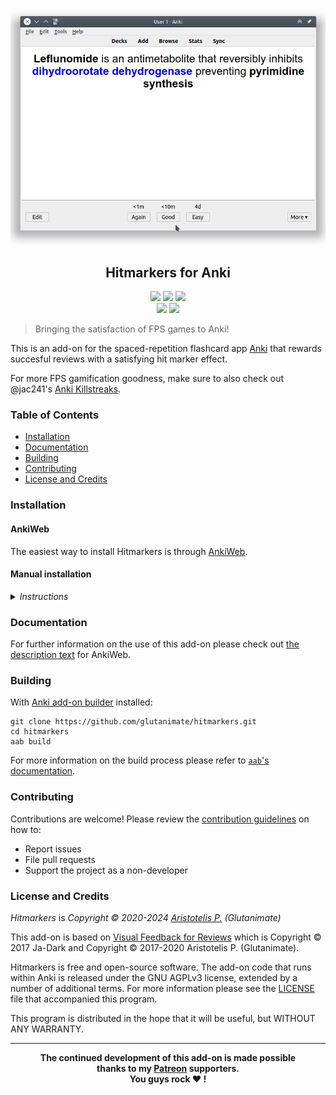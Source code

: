 <p align="center"><img src="screenshots/screencast.gif"></p>

<h2 align="center">Hitmarkers for Anki</h2>

<p align="center">
<a title="Latest (pre-)release" href="https://github.com/glutanimate/hitmarkers/releases"><img src ="https://img.shields.io/github/release-pre/glutanimate/hitmarkers.svg?colorB=brightgreen"></a>
<a title="License: GNU AGPLv3" href="https://github.com/glutanimate/hitmarkers/blob/master/LICENSE"><img  src="https://img.shields.io/badge/license-GNU AGPLv3-green.svg"></a>
<a title="Rate on AnkiWeb" href="https://ankiweb.net/shared/info/1776869150"><img src="https://glutanimate.com/logos/ankiweb-rate.svg"></a>
<br>
<a title="Support me on Patreon :D" href="https://www.patreon.com/bePatron?u=7522179"><img src="https://img.shields.io/badge/patreon-support-%23f96854.svg"></a>
<a title="Follow me on Twitter" href="https://twitter.com/intent/user?screen_name=glutanimate"><img src="https://img.shields.io/twitter/follow/glutanimate.svg"></a>
</p>

> Bringing the satisfaction of FPS games to Anki!

This is an add-on for the spaced-repetition flashcard app [Anki](https://apps.ankiweb.net/) that rewards succesful reviews with a satisfying hit marker effect.

For more FPS gamification goodness, make sure to also check out @jac241's [Anki Killstreaks](https://github.com/jac241/anki_killstreaks).

### Table of Contents <!-- omit in toc -->

<!-- MarkdownTOC levels="1,2,3" -->

- [Installation](#installation)
- [Documentation](#documentation)
- [Building](#building)
- [Contributing](#contributing)
- [License and Credits](#license-and-credits)

<!-- /MarkdownTOC -->

<!-- ### Screenshots

![](screenshots/screenshot.png) -->

### Installation

#### AnkiWeb <!-- omit in toc -->

The easiest way to install Hitmarkers is through [AnkiWeb](https://ankiweb.net/shared/info/1776869150).

#### Manual installation <!-- omit in toc -->

<details>

<summary><i>Instructions</i></summary>

1. Download the latest `.ankiaddon` package from the [releases tab](https://github.com/glutanimate/hitmarkers/releases) (you might need to click on *Assets* below the description to reveal the download links)
2. From Anki's main window, head to *Tools* → *Add-ons*
3. Drag-and-drop the `.ankiaddon` package onto the add-ons list
4. Restart Anki

Video summary:

<img src="https://raw.githubusercontent.com/glutanimate/docs/master/anki/add-ons/media/ankiaddon-installation.gif" width=640>

</details>

### Documentation

For further information on the use of this add-on please check out [the description text](docs/description.md) for AnkiWeb.

### Building

With [Anki add-on builder](https://github.com/glutanimate/anki-addon-builder/) installed:

    git clone https://github.com/glutanimate/hitmarkers.git
    cd hitmarkers
    aab build

For more information on the build process please refer to [`aab`'s documentation](https://github.com/glutanimate/anki-addon-builder/#usage).

### Contributing

Contributions are welcome! Please review the [contribution guidelines](./CONTRIBUTING.md) on how to:

- Report issues
- File pull requests
- Support the project as a non-developer

### License and Credits

*Hitmarkers* is *Copyright © 2020-2024 [Aristotelis P.](https://glutanimate.com/) (Glutanimate)*

This add-on is based on [Visual Feedback for Reviews](https://ankiweb.net/shared/info/1749604199) which is Copyright © 2017 Ja-Dark and Copyright © 2017-2020 Aristotelis P. (Glutanimate).

Hitmarkers is free and open-source software. The add-on code that runs within Anki is released under the GNU AGPLv3 license, extended by a number of additional terms. For more information please see the [LICENSE](https://github.com/glutanimate/hitmarkers/blob/master/LICENSE) file that accompanied this program.

This program is distributed in the hope that it will be useful, but WITHOUT ANY WARRANTY.


----

<b>
<div align="center">The continued development of this add-on is made possible <br>thanks to my <a href="https://www.patreon.com/glutanimate">Patreon</a> supporters.
<br>You guys rock ❤️ !</div>
</b>

